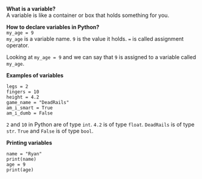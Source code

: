 
<b>What is a variable?</b><br/>
A variable is like a container or box that holds something for you.

<b>How to declare variables in Python?</b><br/>
`my_age = 9` <br/>
`my_age` is a variable name. `9` is the value it holds. `=` is called assignment operator.

Looking at `my_age = 9` and we can say that `9` is assigned to a variable called `my_age`. 

<b>Examples of variables</b><br/>
```
legs = 2
fingers = 10
height = 4.2
game_name = "DeadRails"
am_i_smart = True
am_i_dumb = False
```

`2` and `10` in Python are of type `int`.
`4.2` is of type `float`.
`DeadRails` is of type `str`.
`True` and `False` is of type `bool`.

<b>Printing variables</b><br/>
```
name = "Ryan"
print(name)
age = 9
print(age)
```
